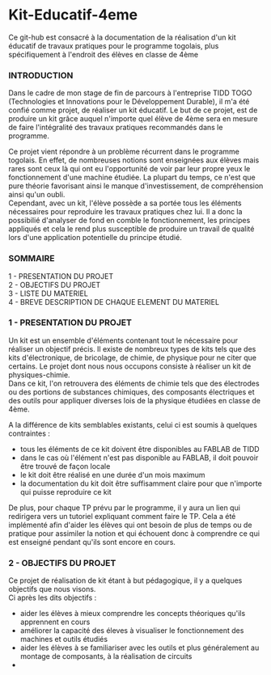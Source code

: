 # Kit-Educatif-4eme
Ce git-hub est consacré à la documentation de la réalisation d'un kit éducatif de travaux pratiques pour le programme togolais, plus spécifiquement à l'endroit des élèves en classe de 4ème


### INTRODUCTION  

Dans le cadre de mon stage de fin de parcours à l'entreprise TIDD TOGO (Technologies et Innovations pour le Développement Durable), il m'a été confié comme projet, de réaliser un kit éducatif. Le but de ce projet, est de produire un kit grâce auquel n'importe quel élève de 4ème sera en mesure de faire l'intégralité des travaux pratiques recommandés dans le programme.  

Ce projet vient répondre à un problème récurrent dans le programme togolais. En effet, de nombreuses notions sont enseignées aux élèves mais rares sont ceux là qui ont eu l'opportunité de voir par leur propre yeux le fonctionnement d'une machine étudiée. La plupart du temps, ce n'est que pure théorie favorisant ainsi le manque d'investissement, de compréhension ainsi qu'un oubli.  
Cependant, avec un kit, l'élève possède a sa portée tous les éléments nécessaires pour reproduire les travaux pratiques chez lui. Il a donc la possibilié d'analyser de fond en comble le fonctionnement, les principes appliqués et cela le rend plus susceptible de produire un travail de qualité lors d'une application potentielle du principe étudié.

### SOMMAIRE  
1 - PRESENTATION DU PROJET  
2 - OBJECTIFS DU PROJET  
3 - LISTE DU MATERIEL  
4 - BREVE DESCRIPTION DE CHAQUE ELEMENT DU MATERIEL  


### 1 - PRESENTATION DU PROJET  
Un kit est un ensemble d'éléments contenant tout le nécessaire pour réaliser un objectif précis. Il existe de nombreux types de kits tels que des kits d'électronique, de bricolage, de chimie, de physique pour ne citer que certains. Le projet dont nous nous occupons consiste à réaliser un kit de physiques-chimie.  
Dans ce kit, l'on retrouvera des éléments de chimie tels que des électrodes ou des portions de substances chimiques, des composants électriques et des outils pour appliquer diverses lois de la physique étudiées en classe de 4ème.  

A la différence de kits semblables existants, celui ci est soumis à quelques contraintes :  
- tous les éléments de ce kit doivent être disponibles au FABLAB de TIDD
- dans le cas où l'élément n'est pas disponible au FABLAB, il doit pouvoir être trouvé de façon locale
- le kit doit être réalisé en une durée d'un mois maximum
- la documentation du kit doit être suffisamment claire pour que n'importe qui puisse reproduire ce kit


De plus, pour chaque TP prévu par le programme, il y aura un lien qui redirigera vers un tutoriel expliquant comment faire le TP. Cela a été implémenté afin d'aider les élèves qui ont besoin de plus de temps ou de pratique pour assimiler la notion et qui échouent donc à comprendre ce qui est enseigné pendant qu'ils sont encore en cours.

### 2 - OBJECTIFS DU PROJET   

Ce projet de réalisation de kit étant à but pédagogique, il y a quelques objectifs que nous visons.  
Ci après les dits objectifs :  
- aider les élèves à mieux comprendre les concepts théoriques qu'ils apprennent en cours
- améliorer la capacité des éleves à visualiser le fonctionnement des machines et outils étudiés
- aider les élèves à se familiariser avec les outils et plus généralement au montage de composants, à la réalisation de circuits
- 

